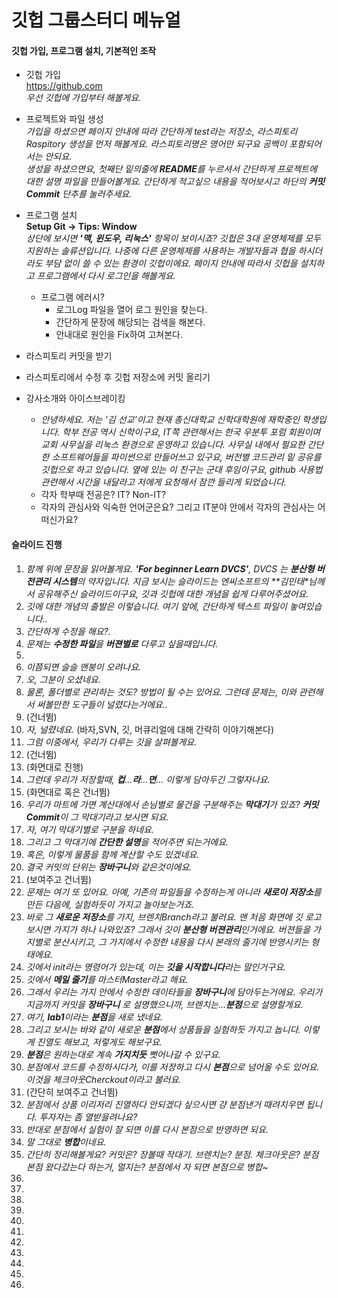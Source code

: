 # 깃헙 그룹스터디 메뉴얼

#### 깃헙 가입, 프로그램 설치, 기본적인 조작
- 깃헙 가입  
https://github.com  
_우선 깃헙에 가입부터 해볼게요._  
  
- 프로젝트와 파일 생성  
_가입을 하셨으면 페이지 안내에 따라 간단하게 test라는 저장소, 라스피토리Raspitory 생성을 먼저 해볼게요. 라스피토리명은 영어만 되구요 공백이 포함되어서는 안되요._  
_생성을 하셨으면요, 첫째단 밑의줄에 **README**를 누르셔서 간단하게 프로젝트에 대한 설명 파일을 만들어볼게요. 간단하게 적고싶으 내용을 적어보시고 하단의 **커밋Commit** 단추를 눌러주세요._    

- 프로그램 설치  
**Setup Git -> Tips: Window**  
_상단에 보시면 **'맥, 윈도우, 리눅스'** 항목이 보이시죠? 깃헙은 3대 운영체제를 모두 지원하는 솔류션입니다. 나중에 다른 운영체제를 사용하는 개발자들과 협을 하시더라도 부담 없이 쓸 수 있는 환경이 깃헙이에요. 페이지 안내에 따라서 깃헙을 설치하고 프로그램에서 다시 로그인을 해볼게요._   

  - 프로그램 에러시?
    - 로그Log 파일을 열어 로그 원인을 찾는다.
    - 간단하게 문장에 해당되는 검색을 해본다.
    - 안내대로 원인을 Fix하여 고쳐본다.

- 라스피토리 커밋을 받기
- 라스피토리에서 수정 후 깃헙 저장소에 커밋 올리기

- 강사소개와 아이스브레이킹
  - _안녕하세요. 저는 '김 선교'이고 현재 총신대학교 신학대학원에 재학중인 학생입니다. 학부 전공 역시 신학이구요, IT쪽 관련해서는 한국 우분투 포럼 회원이며 교회 사무실을 리눅스 환경으로 운영하고 있습니다. 사무실 내에서 필요한 간단한 소프트웨어들을 파이썬으로 만들어쓰고 있구요, 버전별 코드관리 밑 공유를 깃헙으로 하고 있습니다. 옆에 있는 이 친구는 군대 후임이구요, github 사용법 관련해서 시간을 내달라고 저에게 요청해서 잠깐 들리게 되었습니다._  
  - 각자 학부때 전공은?  IT? Non-IT?
  - 각자의 관심사와 익숙한 언어군은요? 그리고 IT분야 안에서 각자의 관심사는 어떠신가요?

#### 슬라이드 진행  

1.  _함께 위에 문장을 읽어볼게요. **'For beginner Learn DVCS'**, DVCS 는 **분산형 버전관리 시스템**의 약자입니다. 지금 보시는 슬라이드는 엔씨소프트의 **김민태*님께서 공유해주신 슬라이드이구요, 깃과 깃헙에 대한 개념을 쉽게 다루어주셨어요._
2. _깃에 대한 개념의 출발은 이렇습니다. 여기 앞에, 간단하게 텍스트 파일이 놓여있습니다.._   
3.  _간단하게 수정을 해요?._  
4.  _문제는 **수정한 파일**을 **버젼별로** 다루고 싶을때입니다._  
5.  
6.  _이쯤되면 슬슬 맨붕이 오려나요._  
7.  _오, 그분이 오셨네요._  
8.  _물론, 폴더별로 관리하는 것도? 방법이 될 수는 있어요. 그런데 문제는, 이와 관련해서 써볼만한 도구들이 널렸다는거에요.._  
9.  (건너뜀)  
10. _자, 널렸네요._ (바자,SVN, 깃, 머큐리얼에 대해 간략히 이야기해본다)   
11. _그럼 이중에서, 우리가 다루는 깃을 살펴볼게요._  
12. (건너뜀)  
13. (화면대로 진행)
14. _그런데 우리가 저장할때, **컵**...**라**...**면**... 이렇게 담아두긴 그렇자나요._
15. (화면대로 혹은 건너뜀)  
16. _우리가 마트에 가면 계산대에서 손님별로 물건을 구분해주는 **막대기**가 있죠? **커밋Commit**이 그 막대기라고 보시면 되요._    
17. _자, 여기 막대기별로 구분을 하네요._    
18. _그리고 그 막대기에 **간단한 설명**을 적어주면 되는거에요._    
19. _혹은, 이렇게 물품을 함께 계산할 수도 있겠네요._   
20. _결국 커밋의 단위는 **장바구니**와 같은것이에요._    
21. (보여주고 건너뜀)  
22. _문제는 여기 또 있어요. 아예, 기존의 파일들을 수정하는게 아니라 **새로이 저장소**를 만든 다음에, 실험하듯이 가지고 놀아보는거죠._    
23. _바로 그 **새로운 저장소**를 가지, 브렌치Branch라고 불러요. 맨 처음 화면에 깃 로고 보시면 가지가 하나 나와있죠? 그래서 깃이 **분산형 버젼관리**인거에요. 버젼들을 가지별로 분산시키고, 그 가지에서 수정한 내용을 다시 본래의 줄기에 반영시키는 형태에요._    
24. _깃에서 init라는 명령어가 있는데, 이는 **깃을 시작합니다**라는 말인거구요._    
25. _깃에서 **메일 줄기**를 마스터Master라고 해요._  
26. _그래서 우리는 가지 안에서 수정한 데이타들을 **장바구니**에 담아두는거에요. 우리가 지금까지 커밋을 **장바구니** 로 설명했으니까, 브렌치는...**분점**으로 설명할게요._  
27. _여기, **lab1**이라는 **분점**을 새로 냈네요._   
28. _그리고 보시는 바와 같이 새로운 **분점**에서 상품들을 실험하듯 가지고 놉니다. 이렇게 진열도 해보고, 저렇게도 해보구요._  
29. _**분점**은 원하는대로 계속 **가지치듯** 뻣어나갈 수 있구요._   
30. _분점에서 코드를 수정하시다가, 이를 저장하고 다시 **본점**으로 넘어올 수도 있어요. 이것을 체크아웃Cherckout이라고 불러요._   
31. (간단히 보여주고 건너뜀) 
32. _분점에서 상품 이리저리 진열하다 안되겠다 싶으시면 걍 분점낸거 때려치우면 됩니다. 투자자는 좀 열받을려나요?_  
33. _반대로 분점에서 실험이 잘 되면 이를 다시 본점으로 반영하면 되요._   
34. _말 그대로 **병합**이네요._   
35. _간단히 정리해볼게요? 커밋은? 장볼때 작대기. 브렌치는? 분점. 체크아웃은? 분점 본점 왔다갔는다 하는거, 멀지는? 분점에서 자 되면 본점으로 병합~_   
36.  
37.  
38.  
39.  
40.  
41.  
42.  
43.  
44.  
45.  
46.  
